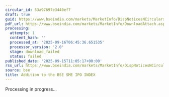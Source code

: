 ```yaml
---
circular_id: 53a97697e3440ef7
draft: true
guid: https://www.bseindia.com/markets/MarketInfo/DispNoticesNCirculars.aspx?Noticeid={35F89076-5F2A-428F-8F9B-245515B13D10}&noticeno=20250915-23&dt=09/15/2025&icount=23&totcount=81&flag=0
pdf_url: https://www.bseindia.com/markets/MarketInfo/DownloadAttach.aspx?id=20250915-23&attachedId=
processing:
  attempts: 1
  content_hash: ''
  processed_at: '2025-09-16T06:45:36.651535'
  processor_version: '2.0'
  stage: download_failed
  status: failed
published_date: '2025-09-15T11:05:17+00:00'
rss_url: https://www.bseindia.com/markets/MarketInfo/DispNoticesNCirculars.aspx?Noticeid={35F89076-5F2A-428F-8F9B-245515B13D10}&noticeno=20250915-23&dt=09/15/2025&icount=23&totcount=81&flag=0
source: bse
title: Addition to the BSE SME IPO INDEX
---
```


Processing in progress...